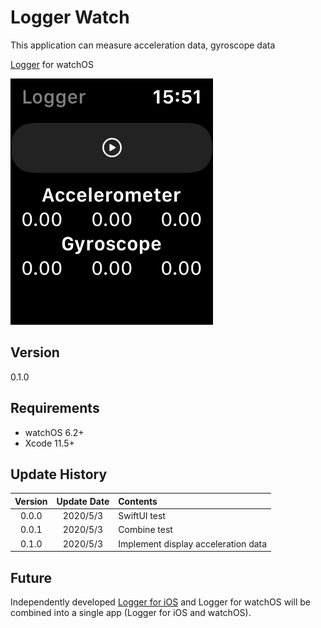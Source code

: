 #  Logger Watch

This application can measure acceleration data, gyroscope data

[Logger](https://github.com/Shakshi3104/Logger5) for watchOS

![screen](materials/IMG_4150.PNG)

## Version
0.1.0

## Requirements
- watchOS 6.2+
- Xcode 11.5+

## Update History

|Version|Update Date|Contents|
|:----:|:-------------:|:---------|
|0.0.0|2020/5/3| SwiftUI test|
|0.0.1|2020/5/3| Combine test|
|0.1.0|2020/5/3| Implement display acceleration data|

## Future
Independently developed [Logger for iOS](https://github.com/Shakshi3104/Logger5) and Logger for watchOS will be combined into a single app (Logger for iOS and watchOS).
